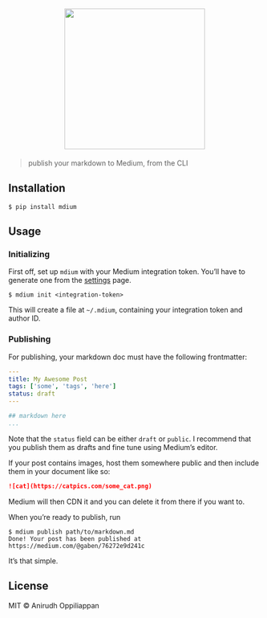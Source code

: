 <h1 align="center">
  <img src="https://x.icyphox.sh/iYsTY.png" width="280">
</h1>

> publish your markdown to Medium, from the CLI

## Installation

```console
$ pip install mdium
```


## Usage

### Initializing

First off, set up `mdium` with your Medium integration token. You’ll have to generate one from the [settings](https://medium.com/me/settings) page.
```console
$ mdium init <integration-token>
```

This will create a file at `~/.mdium`, containing your integration token and author ID.

### Publishing

For publishing, your markdown doc must have the following frontmatter:

```yaml
---
title: My Awesome Post
tags: ['some', 'tags', 'here']
status: draft
---

## markdown here
...
```

Note that the `status` field can be either `draft` or `public`. I recommend that you publish them as drafts and fine tune using Medium’s editor.

If your post contains images, host them somewhere public and then include them in your document like so:

```markdown
![cat](https://catpics.com/some_cat.png)
```
Medium will then CDN it and you can delete it from there if you want to.

When you’re ready to publish, run
```console
$ mdium publish path/to/markdown.md
Done! Your post has been published at https://medium.com/@gaben/76272e9d241c
```

It’s that simple.

## License

MIT © Anirudh Oppiliappan

